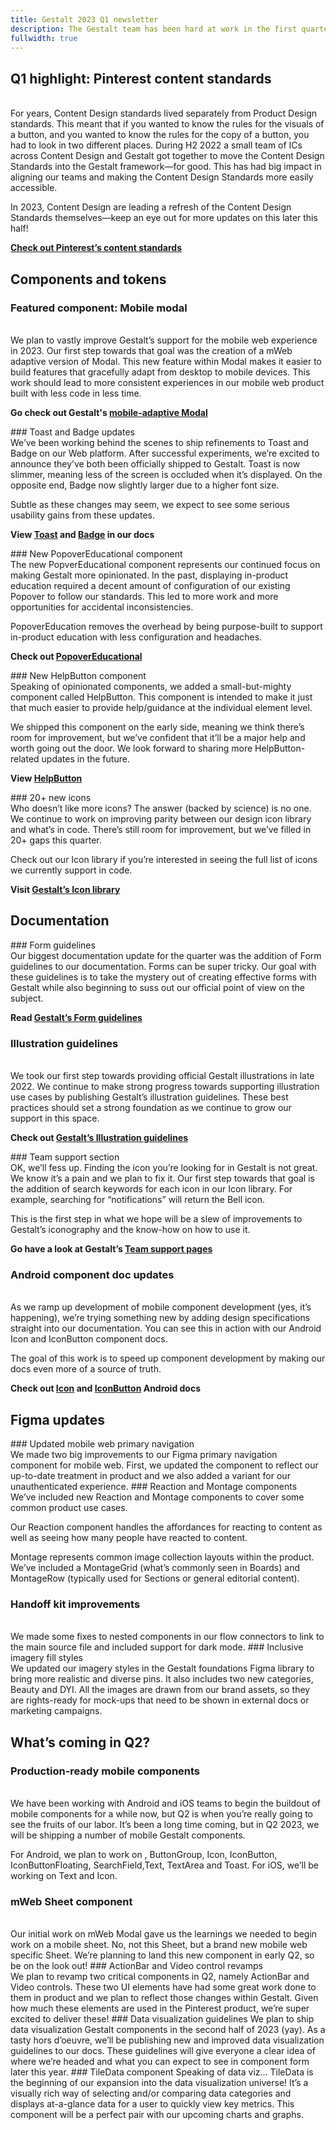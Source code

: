 ```yaml
---
title: Gestalt 2023 Q1 newsletter
description: The Gestalt team has been hard at work in the first quarter of 2023. While a lot of the magic we have cooked up this year is still simmering, we’ve shipped some big updates to the system. Below are our biggest accomplishments
fullwidth: true
---
```


## Q1 highlight: Pinterest content standards
<ImgContainer src="https://i.pinimg.com/originals/33/8b/84/338b84c2f282d39a9fe20dcf7b3b9622.png" alt="a small red button that says Save" />
<br />
For years, Content Design standards lived separately from Product Design standards. This meant that if you wanted to know the rules for the visuals of a button, and you wanted to know the rules for the copy of a button, you had to look in two different places. During H2 2022 a small team of ICs across Content Design and Gestalt got together to move the Content Design Standards into the Gestalt framework—for good. This has had big impact in aligning our teams and making the Content Design Standards more easily accessible.

In 2023, Content Design are leading a refresh of the Content Design Standards themselves—keep an eye out for more updates on this later this half!

**[Check out Pinterest’s content standards](https://gestalt.pinterest.systems/foundations/content_standards/voice)**

## Components and tokens

### Featured component: Mobile modal
<ImgContainer src="https://i.pinimg.com/originals/33/8b/84/338b84c2f282d39a9fe20dcf7b3b9622.png" alt="a small red button that says Save" />
<br />
We plan to vastly improve Gestalt’s support for the mobile web experience in 2023. Our first step towards that goal was the creation of a mWeb adaptive version of Modal. This new feature within Modal makes it easier to build features that gracefully adapt from desktop to mobile devices. This work should lead to more consistent experiences in our mobile web product built with less code in less time. 

**Go check out Gestalt's [mobile-adaptive Modal](https://gestalt.pinterest.systems/web/modal#Mobile)**

<TwoCol>
<Group>
### Toast and Badge updates
<ImgContainer src="https://i.pinimg.com/originals/33/8b/84/338b84c2f282d39a9fe20dcf7b3b9622.png" alt="a small red button that says Save" />
<br />
We’ve been working behind the scenes to ship refinements to Toast and Badge on our Web platform. After successful experiments, we’re excited to announce they’ve both been officially shipped to Gestalt. Toast is now slimmer, meaning less of the screen is occluded when it’s displayed. On the opposite end, Badge now slightly larger due to a higher font size. 

Subtle as these changes may seem, we expect to see some serious usability gains from these updates.

**View [Toast](https://gestalt.pinterest.systems/web/toast) and [Badge](https://gestalt.pinterest.systems/web/badge) in our docs**
</Group>

<Group>
### New PopoverEducational component
<ImgContainer src="https://i.pinimg.com/originals/6e/da/6b/6eda6b3f5412607b31d58446b97d57c1.png" alt="a large red button that says Save"/>
<br />
The new PopverEducational component represents our continued focus on making Gestalt more opinionated. In the past, displaying in-product education required a decent amount of configuration of our existing Popover to follow our standards. This led to more work and more opportunities for accidental inconsistencies. 

PopoverEducation removes the overhead by being purpose-built to support in-product education with less configuration and headaches. 

**Check out [PopoverEducational](https://gestalt.pinterest.systems/web/popovereducational)**
</Group>
</TwoCol>

<TwoCol>
<Group>
### New HelpButton component
<ImgContainer src="https://i.pinimg.com/originals/33/8b/84/338b84c2f282d39a9fe20dcf7b3b9622.png" alt="a small red button that says Save" />
<br />
Speaking of opinionated components, we added a small-but-mighty component called HelpButton. This component is intended to make it just that much easier to provide help/guidance at the individual element level. 

We shipped this component on the early side, meaning we think there’s room for improvement, but we’ve confident that it’ll be a major help and worth going out the door. We look forward to sharing more HelpButton-related updates in the future. 

**View [HelpButton](https://gestalt.pinterest.systems/web/helpbutton)**
</Group>

<Group>
### 20+ new icons
<ImgContainer src="https://i.pinimg.com/originals/6e/da/6b/6eda6b3f5412607b31d58446b97d57c1.png" alt="a large red button that says Save"/>
<br />
Who doesn’t like more icons? The answer (backed by science) is no one. We continue to work on improving parity between our design icon library and what’s in code. There’s still room for improvement, but we’ve filled in 20+ gaps this quarter. 

Check out our Icon library if you’re interested in seeing the full list of icons we currently support in code.

**Visit [Gestalt’s Icon library](https://gestalt.pinterest.systems/foundations/iconography/library)**
</Group>
</TwoCol>


## Documentation
<TwoCol>
<Group>
### Form guidelines
<ImgContainer src="https://i.pinimg.com/originals/33/8b/84/338b84c2f282d39a9fe20dcf7b3b9622.png" alt="a small red button that says Save" />
<br />
Our biggest documentation update for the quarter was the addition of Form guidelines to our documentation. Forms can be super tricky. Our goal with these guidelines is to take the mystery out of creating effective forms with Gestalt while also beginning to suss out our official point of view on the subject. 

**Read [Gestalt’s Form guidelines](https://gestalt.pinterest.systems/foundations/forms/overview)**
</Group>
<Group>
### Illustration guidelines
<ImgContainer src="https://i.pinimg.com/originals/33/8b/84/338b84c2f282d39a9fe20dcf7b3b9622.png" alt="a small red button that says Save" />
<br />
We took our first step towards providing official Gestalt illustrations in late 2022. We continue to make strong progress towards supporting illustration use cases by publishing Gestalt’s illustration guidelines. These best practices should set a strong foundation as we continue to grow our support in this space.

**Check out [Gestalt’s Illustration guidelines](https://gestalt.pinterest.systems/foundations/illustrations/overview)**
</Group>

</TwoCol>
<TwoCol>
<Group>
### Team support section
<ImgContainer src="https://i.pinimg.com/originals/6e/da/6b/6eda6b3f5412607b31d58446b97d57c1.png" alt="a large red button that says Save"/>
<br />
OK, we’ll fess up. Finding the icon you’re looking for in Gestalt is not great. We know it’s a pain and we plan to fix it. Our first step towards that goal is the addition of search keywords for each icon in our Icon library. For example, searching for “notifications” will return the Bell icon.

This is the first step in what we hope will be a slew of improvements to Gestalt’s iconography and the know-how on how to use it.

**Go have a look at Gestalt’s [Team support pages](https://gestalt.pinterest.systems/team_support/overview)**
</Group>
<Group>
### Android component doc updates
<ImgContainer src="https://i.pinimg.com/originals/33/8b/84/338b84c2f282d39a9fe20dcf7b3b9622.png" alt="a small red button that says Save" />
<br />
As we ramp up development of mobile component development (yes, it’s happening), we’re trying something new by adding design specifications straight into our documentation. You can see this in action with our Android Icon and IconButton component docs. 

The goal of this work is to speed up component development by making our docs even more of a source of truth.

**Check out [Icon](https://gestalt.pinterest.systems/android/icon) and [IconButton](https://gestalt.pinterest.systems/android/iconbutton) Android docs**
</Group>
</TwoCol>

## Figma updates
<TwoCol>
<Group>
### Updated mobile web primary navigation
<ImgContainer src="https://i.pinimg.com/originals/33/8b/84/338b84c2f282d39a9fe20dcf7b3b9622.png" alt="a small red button that says Save" />
<br />
We made two big improvements to our Figma primary navigation component for mobile web. First, we updated the component to reflect our up-to-date treatment in product and we also added a variant for our unauthenticated experience.
</Group>

<Group>
### Reaction and Montage components
<ImgContainer src="https://i.pinimg.com/originals/6e/da/6b/6eda6b3f5412607b31d58446b97d57c1.png" alt="a large red button that says Save"/>
<br />
We’ve included new Reaction and Montage components to cover some common product use cases. 

Our Reaction component handles the affordances for reacting to content as well as seeing how many people have reacted to content.

Montage represents common image collection layouts within the product. We’ve included a MontageGrid (what’s commonly seen in Boards) and MontageRow (typically used for Sections or general editorial content).
</Group>
</TwoCol>
<TwoCol>
<Group>
### Handoff kit improvements
<ImgContainer src="https://i.pinimg.com/originals/33/8b/84/338b84c2f282d39a9fe20dcf7b3b9622.png" alt="a small red button that says Save" />
<br />
We made some fixes to nested components in our flow connectors to link to the main source file and included support for dark mode.
</Group>

<Group>
### Inclusive imagery fill styles
<ImgContainer src="https://i.pinimg.com/originals/6e/da/6b/6eda6b3f5412607b31d58446b97d57c1.png" alt="a large red button that says Save"/>
<br />
We updated our imagery styles in the Gestalt foundations Figma library to bring more realistic and diverse pins. It also includes two new categories, Beauty and DYI. All the images are drawn from our brand assets, so they are rights-ready for mock-ups that need to be shown in external docs or marketing campaigns.
</Group>
</TwoCol>

## What’s coming in Q2? 
### Production-ready mobile components
<ImgContainer src="https://i.pinimg.com/originals/33/8b/84/338b84c2f282d39a9fe20dcf7b3b9622.png" alt="a small red button that says Save" />
<br />
We have been working with Android and iOS teams to begin the buildout of mobile components for a while now, but Q2 is when you’re really going to see the fruits of our labor. It’s been a long time coming, but in Q2 2023, we will be shipping a number of mobile Gestalt components.

For Android, we plan to work on , ButtonGroup, Icon, IconButton, IconButtonFloating, SearchField,Text, TextArea and Toast. For iOS, we’ll be working on Text and Icon. 
<TwoCol>
<Group>
### mWeb Sheet component
<ImgContainer src="https://i.pinimg.com/originals/33/8b/84/338b84c2f282d39a9fe20dcf7b3b9622.png" alt="a small red button that says Save" />
<br />
Our initial work on mWeb Modal gave us the learnings we needed to begin work on a mobile sheet. No, not this Sheet, but a brand new mobile web specific Sheet. We’re planning to land this new component in early Q2, so be on the look out!
</Group>
<Group>
### ActionBar and Video control revamps
<ImgContainer src="https://i.pinimg.com/originals/33/8b/84/338b84c2f282d39a9fe20dcf7b3b9622.png" alt="a small red button that says Save" />
<br />
We plan to revamp two critical components in Q2, namely ActionBar and Video controls. These two UI elements have had some great work done to them in product and we plan to reflect those changes within Gestalt. Given how much these elements are used in the Pinterest product, we’re super excited to deliver these!
</Group>
</TwoCol>
<TwoCol>
<Group>
### Data visualization guidelines
<ImgContainer src="https://i.pinimg.com/originals/6e/da/6b/6eda6b3f5412607b31d58446b97d57c1.png" alt="a large red button that says Save"/>
We plan to ship data visualization Gestalt components in the second half of 2023 (yay). As a tasty hors d’oeuvre, we’ll be publishing new and improved data visualization guidelines to our docs. These guidelines will give everyone a clear idea of where we’re headed and what you can expect to see in component form later this year.
</Group>
<Group>
### TileData component
<ImgContainer src="https://i.pinimg.com/originals/6e/da/6b/6eda6b3f5412607b31d58446b97d57c1.png" alt="a large red button that says Save"/>
Speaking of data viz... TileData is the beginning of our expansion into the data visualization universe! It’s a visually rich way of selecting and/or comparing data categories and displays at-a-glance data for a user to quickly view key metrics. This component will be a perfect pair with our upcoming charts and graphs.
</Group>
</TwoCol>
